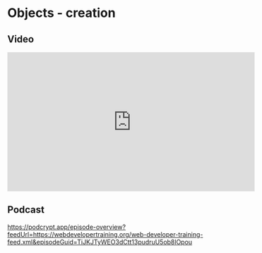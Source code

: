 # Objects - creation

## Video

<iframe width="560" height="315" src="https://www.youtube.com/embed/sG3YBXAjGw8" frameborder="0" allow="accelerometer; autoplay; encrypted-media; gyroscope; picture-in-picture" allowfullscreen></iframe>

## Podcast

https://podcrypt.app/episode-overview?feedUrl=https://webdevelopertraining.org/web-developer-training-feed.xml&episodeGuid=TiJKJTyWEO3dCtt13pudruU5ob8lOpou